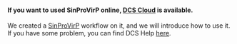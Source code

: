 #### If you want to used SinProVirP online, [DCS Cloud](https://cloud.stomics.tech/#/login) is available.
We created a [SinProVirP](https://cloud.stomics.tech/library/#/tool/detail/workflow/WF09202503109bppPb/1.0.0?zone=st) workflow on it, and we will introduce how to use it. If you have some problem, you can find DCS Help [here](https://www.stomics.tech/helpcenter).
